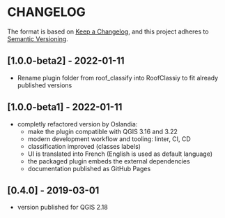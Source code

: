 # CHANGELOG

The format is based on [Keep a Changelog](https://keepachangelog.com/), and this project adheres to [Semantic Versioning](https://semver.org/).

<!--

Unreleased

## [{version_tag}](https://github.com/DINFO-UniFI/RoofClassify/releases/tag/{version_tag}) - YYYY-DD-mm

### Added

### Changed

### Removed

-->

## [1.0.0-beta2] - 2022-01-11

- Rename plugin folder from roof_classify into RoofClassiy to fit already published versions

## [1.0.0-beta1] - 2022-01-11

- completly refactored version by Oslandia:
  - make the plugin compatible with QGIS 3.16 and 3.22
  - modern development workflow and tooling: linter, CI, CD
  - classification improved (classes labels)
  - UI is translated into French (English is used as default language)
  - the packaged plugin embeds the external dependencies
  - documentation published as GitHub Pages

## [0.4.0] - 2019-03-01

- version published for QGIS 2.18
